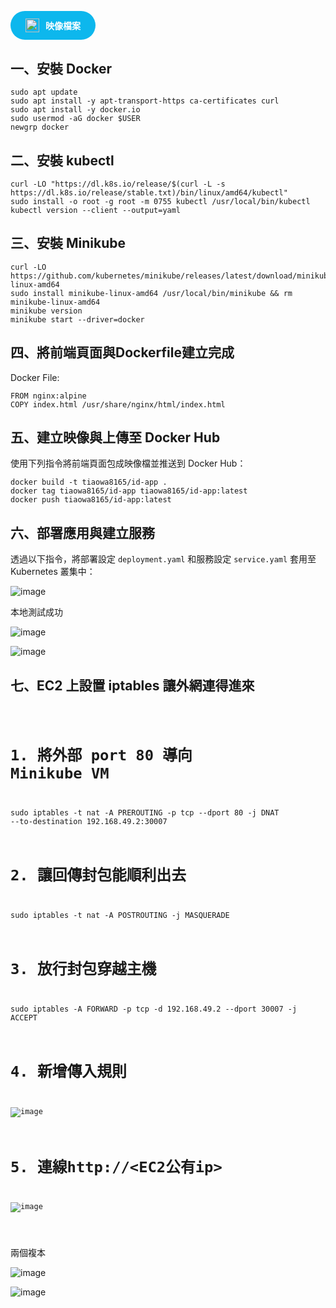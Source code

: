 <a href="https://hub.docker.com/r/tiaowa8165/id-app/tags" target="_blank"
   style="text-decoration:none; background-color:#0db7ed; color:white; padding:0.75rem 1.5rem; border-radius:50px; font-weight:bold; display:inline-flex; align-items:center;">
  <img src="https://www.docker.com/wp-content/uploads/2022/03/vertical-logo-monochromatic-white.png" alt="Docker Logo"
       style="height:1.4rem; margin-right:0.6rem;">
  映像檔案
</a>

  <h2>一、安裝 Docker</h2>
  <pre><code>sudo apt update
sudo apt install -y apt-transport-https ca-certificates curl
sudo apt install -y docker.io
sudo usermod -aG docker $USER
newgrp docker
</code></pre>

  <h2>二、安裝 kubectl</h2>
  <pre><code>curl -LO "https://dl.k8s.io/release/$(curl -L -s https://dl.k8s.io/release/stable.txt)/bin/linux/amd64/kubectl"
sudo install -o root -g root -m 0755 kubectl /usr/local/bin/kubectl
kubectl version --client --output=yaml
</code></pre>

  <h2>三、安裝 Minikube</h2>
  <pre><code>curl -LO https://github.com/kubernetes/minikube/releases/latest/download/minikube-linux-amd64
sudo install minikube-linux-amd64 /usr/local/bin/minikube && rm minikube-linux-amd64
minikube version
minikube start --driver=docker
</code></pre>
<h2>四、將前端頁面與Dockerfile建立完成</h2>
<p>Docker File:</p>
  <pre><code>FROM nginx:alpine
COPY index.html /usr/share/nginx/html/index.html</code></pre>

<h2>五、建立映像與上傳至 Docker Hub</h2>
<p>使用下列指令將前端頁面包成映像檔並推送到 Docker Hub：</p>
<pre><code>docker build -t tiaowa8165/id-app .
docker tag tiaowa8165/id-app tiaowa8165/id-app:latest
docker push tiaowa8165/id-app:latest</code></pre>

<h2>六、部署應用與建立服務</h2>
<p>透過以下指令，將部署設定 <code>deployment.yaml</code> 和服務設定 <code>service.yaml</code> 套用至 Kubernetes 叢集中：</p>

![image](https://github.com/user-attachments/assets/b91c4543-acbc-4723-bd09-830c3a35372b)

<p>本地測試成功</p>

![image](https://github.com/user-attachments/assets/99b67bbf-8745-4375-bb4e-769388647085)

![image](https://github.com/user-attachments/assets/6d3bf552-0ad2-4875-8c2a-6a2c4c166bcb)

<h2>七、EC2 上設置 iptables 讓外網連得進來</h2>
<pre><code>
  
# 1. 將外部 port 80 導向 Minikube VM
sudo iptables -t nat -A PREROUTING -p tcp --dport 80 -j DNAT --to-destination 192.168.49.2:30007

# 2. 讓回傳封包能順利出去
sudo iptables -t nat -A POSTROUTING -j MASQUERADE

# 3. 放行封包穿越主機
sudo iptables -A FORWARD -p tcp -d 192.168.49.2 --dport 30007 -j ACCEPT

# 4. 新增傳入規則
![image](https://github.com/user-attachments/assets/e1b9bae9-22c9-4c69-b8e9-8bb451dac4c3)

# 5. 連線http://<EC2公有ip>
![image](https://github.com/user-attachments/assets/9dad7bdb-514e-4504-a946-2a209a2968da)

</code></pre>

兩個複本

![image](https://github.com/user-attachments/assets/334c13ed-e090-44cc-9868-de967859f764)

![image](https://github.com/user-attachments/assets/7c6d74c5-1c5f-46ec-b80e-5a96a2f826d4)

